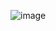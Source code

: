 ![image](https://github.com/DeagleLoft/Project-Disgn/assets/150923106/9484e3d9-7a1f-40f4-820f-93ddf1e23ac2)
